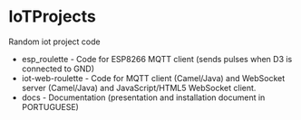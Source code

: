# IoTProjects
Random iot project code

* esp_roulette - Code for ESP8266 MQTT client (sends pulses when D3 is connected to GND)
* iot-web-roulette - Code for MQTT client (Camel/Java) and WebSocket server (Camel/Java) and JavaScript/HTML5 WebSocket client.
* docs - Documentation (presentation and installation document in PORTUGUESE)
